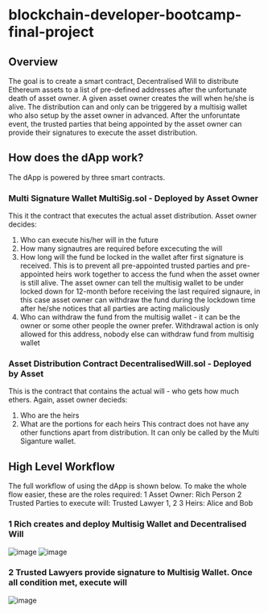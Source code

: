 # blockchain-developer-bootcamp-final-project
## Overview
The goal is to create a smart contract, Decentralised Will to distribute Ethereum assets to a list of pre-defined addresses after the unfortunate death of asset owner. A given asset owner creates the will when he/she is alive. The distribution can and only can be triggered by a multisig wallet who also setup by the asset owner in advanced. After the unforuntate event, the trusted parties that being appointed by the asset owner can provide their signatures to execute the asset distribution.

## How does the dApp work?
The dApp is powered by three smart contracts. 
### Multi Signature Wallet MultiSig.sol - Deployed by Asset Owner
This it the contract that executes the actual asset distribution. Asset owner decides: 
1. Who can execute his/her will in the future
2. How many signautres are required before excecuting the will
3. How long will the fund be locked in the wallet after first signature is received. This is to prevent all pre-appointed trusted parties and pre-appointed heirs work together to access the fund when the asset owner is still alive. The asset owner can tell the multisig wallet to be under locked down for 12-month before receiving the last required signaure, in this case asset owner can withdraw the fund during the lockdown time after he/she notices that all parties are acting maliciously
4. Who can withdraw the fund from the multisig wallet - it can be the owner or some other people the owner prefer. Withdrawal action is only allowed for this address, nobody else can withdraw fund from multisig wallet

### Asset Distribution Contract DecentralisedWill.sol - Deployed by Asset
This is the contract that contains the actual will - who gets how much ethers. Again, asset owner decieds:
1. Who are the heirs
2. What are the portions for each heirs
This contract does not have any other functions apart from distribution. It can only be called by the Multi Siganture wallet.

## High Level Workflow
The full workflow of using the dApp is shown below. To make the whole flow easier, these are the roles required:
1 Asset Owner: Rich Person
2 Trusted Parties to execute will: Trusted Lawyer 1, 2
3 Heirs: Alice and Bob
### 1 Rich creates and deploy Multisig Wallet and Decentralised Will
![image](https://user-images.githubusercontent.com/50827444/148706105-0c5ec5d5-b0d6-462c-b551-bbf9b494b30a.png)
![image](https://user-images.githubusercontent.com/50827444/148705899-db677971-c23f-4e67-93be-7141d3ea0adf.png)
### 2 Trusted Lawyers provide signature to Multisig Wallet. Once all condition met, execute will
![image](https://user-images.githubusercontent.com/50827444/148705974-69d87201-0e29-4582-bfda-c261860f3a28.png)



